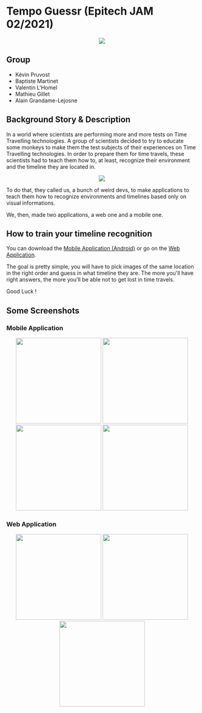 # Tempo Guessr (Epitech JAM 02/2021)

<p align="center">
  <img src="https://github.com/EpitechIT2020/G-JAM-001-NCY-0-1-jam-kevin.pruvost/blob/master/Resources/gorille.png">
</p>

## Group

* Kévin Pruvost
* Baptiste Martinet
* Valentin L'Homel
* Mathieu Gillet
* Alain Grandame-Lejosne

## Background Story & Description

In a world where scientists are performing more and more tests on Time Travelling technologies. A group of scientists decided to try to educate
some monkeys to make them the test subjects of their experiences on Time Travelling technologies.
In order to prepare them for time travels, these scientists had to teach them how to, at least, recognize their environment and the timeline they are located in.

<p align="center">
  <img src="https://github.com/EpitechIT2020/G-JAM-001-NCY-0-1-jam-kevin.pruvost/blob/master/Resources/lab_but_archi.jpg">
</p>

To do that, they called us, a bunch of weird devs, to make applications to teach them how to recognize environments and timelines based only on visual informations.

We, then, made two applications, a web one and a mobile one.

## How to train your timeline recognition

You can download the [Mobile Application (Android)](https://github.com/EpitechIT2020/G-JAM-001-NCY-0-1-jam-kevin.pruvost/blob/master/Builds/final.apk) or go on the [Web Application]().

The goal is pretty simple, you will have to pick images of the same location in the right order and guess in what timeline they are.
The more you'll have right answers, the more you'll be able not to get lost in time travels.

Good Luck !

## Some Screenshots

### Mobile Application

<p align="center" display="align-block">
  <img src="https://github.com/EpitechIT2020/G-JAM-001-NCY-0-1-jam-kevin.pruvost/blob/master/Screenshots/mobile_1.jpg" width=225>
  <img src="https://github.com/EpitechIT2020/G-JAM-001-NCY-0-1-jam-kevin.pruvost/blob/master/Screenshots/mobile_2.jpg" width=225>
  <img src="https://github.com/EpitechIT2020/G-JAM-001-NCY-0-1-jam-kevin.pruvost/blob/master/Screenshots/mobile_3.jpg" width=225>
  <img src="https://github.com/EpitechIT2020/G-JAM-001-NCY-0-1-jam-kevin.pruvost/blob/master/Screenshots/mobile_4.jpg" width=225>
</p>

### Web Application

<p align="center" display="align-block">
  <img src="https://github.com/EpitechIT2020/G-JAM-001-NCY-0-1-jam-kevin.pruvost/blob/master/Screenshots/web_1.png" width=225>
  <img src="https://github.com/EpitechIT2020/G-JAM-001-NCY-0-1-jam-kevin.pruvost/blob/master/Screenshots/web_2.png" width=225>
  <img src="https://github.com/EpitechIT2020/G-JAM-001-NCY-0-1-jam-kevin.pruvost/blob/master/Screenshots/web_3.png" width=225>
</p>
